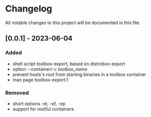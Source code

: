 # Changelog

All notable changes to this project will be documented in this file.


## [0.0.1] - 2023-06-04

### Added
- shell script toolbox-export, based on distrobox-export
- option --container/-c _toolbox_name_
- prevent hosts's root from starting binaries in a toolbox container
- man page toolbox-export.1

### Removed
- short options -el, -ef, -ep
- support for rootful containers
